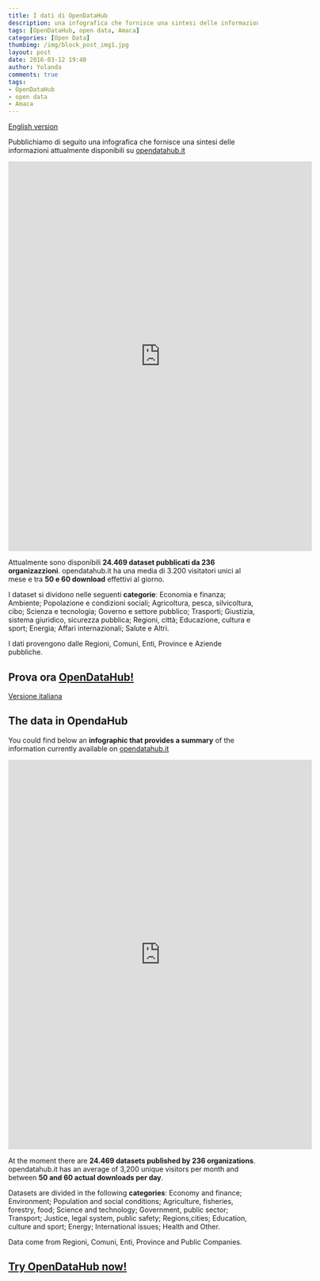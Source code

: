 ```yaml
---
title: I dati di OpenDataHub
description: una infografica che fornisce una sintesi delle informazioni attualmente disponibili su opendatahub.it
tags: [OpenDataHub, open data, Amaca]
categories: [Open Data]
thumbimg: /img/block_post_img1.jpg
layout: post
date: 2016-03-12 19:40
author: Yolanda
comments: true
tags:
- OpenDataHub
- open data
- Amaca
---
```


<a name="it"></a>

[English version](#en)

Pubblichiamo di seguito una infografica che fornisce una sintesi delle informazioni attualmente disponibili su [opendatahub.it](http://www.sciamlab.com/opendatahub/it)

<iframe width="613" height="786" frameborder="0" scrolling="no" style="overflow-y:hidden;" src="https://www.easel.ly/index/embedFrame/easel/3352837"></iframe>


Attualmente sono disponibili **24.469 dataset pubblicati da 236 organizazzioni**. opendatahub.it ha una media di 3.200 visitatori unici al mese e tra **50 e 60 download** effettivi al giorno.

I dataset si dividono nelle seguenti **categorie**: Economia e finanza; Ambiente; Popolazione e condizioni sociali; Agricoltura, pesca, silvicoltura, cibo; Scienza e tecnologia; Governo e settore pubblico; Trasporti; Giustizia, sistema giuridico, sicurezza pubblica; Regioni, città; Educazione, cultura e sport; Energia; Affari internazionali; Salute e Altri.

I dati provengono dalle Regioni, Comuni, Enti, Province e Aziende pubbliche.


Prova ora [OpenDataHub!](http://www.sciamlab.com/opendatahub/it) 
--









<a name="en"></a>

[Versione italiana](#it)

The data in OpendaHub
--

You could find below an **infographic that provides a summary** of the information currently available on [opendatahub.it](http://www.sciamlab.com/opendatahub/en/)

<iframe width="613" height="786" frameborder="0" scrolling="no" style="overflow-y:hidden;" src="https://www.easel.ly/index/embedFrame/easel/3327700"></iframe>

At the moment there are **24.469 datasets published by 236 organizations**. opendatahub.it has an average of 3,200 unique visitors per month and between **50 and 60 actual downloads per day**.

Datasets are divided in the following **categories**: Economy and finance; Environment; Population and social conditions; Agriculture, fisheries, forestry, food; Science and technology; Government, public sector; Transport; Justice, legal system, public safety; Regions,cities; Education, culture and sport; Energy; International issues; Health and Other. 	

Data come from Regioni, Comuni, Enti, Province and Public Companies. 

[Try OpenDataHub now!](http://www.sciamlab.com/opendatahub/en/)
--









